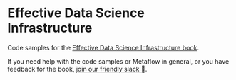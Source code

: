 # Effective Data Science Infrastructure

Code samples for the [Effective Data Science Infrastructure book](https://www.manning.com/books/effective-data-science-infrastructure).

If you need help with the code samples or Metaflow in general, or you have feedback for the book, [join our friendly slack 🤗](http://slack.outerbounds.co).
